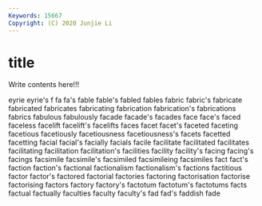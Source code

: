 ```yaml
---
Keywords: 15667
Copyright: (C) 2020 Junjie Li
---
```


# title

Write contents here!!!

eyrie
eyrie's 
f 
fa 
fa's 
fable 
fable's 
fabled 
fables 
fabric 
fabric's
fabricate 
fabricated 
fabricates 
fabricating 
fabrication 
fabrication's 
fabrications 
fabrics 
fabulous 
fabulously
facade 
facade's 
facades 
face 
face's 
faced 
faceless 
facelift 
facelift's 
facelifts
faces 
facet 
facet's 
faceted 
faceting 
facetious 
facetiously 
facetiousness 
facetiousness's 
facets
facetted 
facetting 
facial 
facial's 
facially 
facials 
facile 
facilitate 
facilitated 
facilitates
facilitating 
facilitation 
facilitation's 
facilities 
facility 
facility's 
facing 
facing's 
facings 
facsimile
facsimile's 
facsimiled 
facsimileing 
facsimiles 
fact 
fact's 
faction 
faction's 
factional 
factionalism
factionalism's 
factions 
factitious 
factor 
factor's 
factored 
factorial 
factories 
factoring 
factorisation
factorise 
factorising 
factors 
factory 
factory's 
factotum 
factotum's 
factotums 
facts 
factual
factually 
faculties 
faculty 
faculty's 
fad 
fad's 
faddish 
fade 
